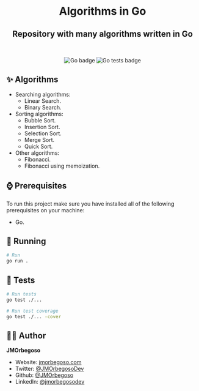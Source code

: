 <h1 align="center">Algorithms in Go</h1>
<h2 align="center">Repository with many algorithms written in Go</h2>

<br/>

<p align="center">
    <img src="https://img.shields.io/badge/Go-informational?style=flat&logo=go&logoColor=white" alt="Go badge"/>
    <img src="https://img.shields.io/badge/%F0%9F%A7%AA-Go%20tests-brightgreen" alt="Go tests badge"/>
</p>

## ✨ Algorithms

- Searching algorithms:
  - Linear Search.
  - Binary Search.
- Sorting algorithms:
  - Bubble Sort.
  - Insertion Sort.
  - Selection Sort.
  - Merge Sort.
  - Quick Sort.
- Other algorithms:
  - Fibonacci.
  - Fibonacci using memoization.

## ⌚ Prerequisites

To run this project make sure you have installed all of the following prerequisites on your machine:

- Go.

## 🚀 Running

```bash
# Run
go run .
```

## 🧪 Tests

```bash
# Run tests
go test ./...

# Run test coverage
go test ./... -cover
```

## 🧑‍💻 Author

**JMOrbegoso**

- Website: [jmorbegoso.com](https://www.jmorbegoso.com)
- Twitter: [@JMOrbegosoDev](https://twitter.com/JMOrbegosoDev/)
- Github: [@JMOrbegoso](https://github.com/JMOrbegoso/)
- LinkedIn: [@jmorbegosodev](https://www.linkedin.com/in/jmorbegosodev/)
